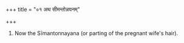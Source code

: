 +++
title = "०१ अथ सीमन्तोन्नयनम्"

+++
1. Now the Sīmantonnayana (or parting of the pregnant wife's hair).
